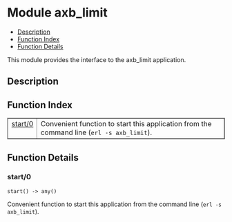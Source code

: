 

# Module axb_limit #
* [Description](#description)
* [Function Index](#index)
* [Function Details](#functions)

This module provides the interface to the axb_limit application.

<a name="description"></a>

## Description ##
<a name="index"></a>

## Function Index ##


<table width="100%" border="1" cellspacing="0" cellpadding="2" summary="function index"><tr><td valign="top"><a href="#start-0">start/0</a></td><td>
Convenient function to start this application from
the command line (<code>erl -s axb_limit</code>).</td></tr></table>


<a name="functions"></a>

## Function Details ##

<a name="start-0"></a>

### start/0 ###

`start() -> any()`

Convenient function to start this application from
the command line (`erl -s axb_limit`).

